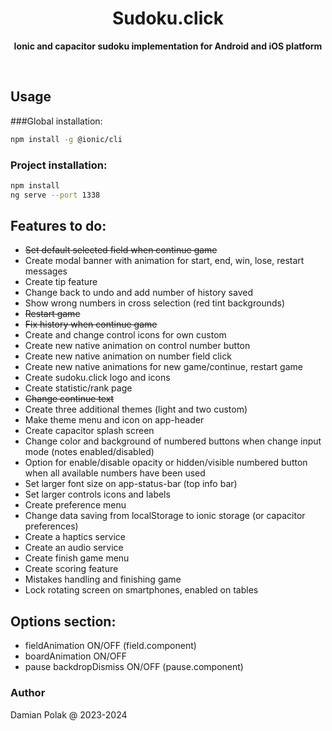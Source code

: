 <h1 align="center">Sudoku.click</h1>
<p align="center">
  <b>Ionic and capacitor sudoku implementation for Android and iOS platform</b>
</p>
<br>

## Usage

###Global installation:
```bash
npm install -g @ionic/cli
```

### Project installation:
```bash
npm install
ng serve --port 1338
```

## Features to do:
- ~~Set default selected field when continue game~~
- Create modal banner with animation for start, end, win, lose, restart messages
- Create tip feature
- Change back to undo and add number of history saved
- Show wrong numbers in cross selection (red tint backgrounds)
- ~~Restart game~~
- ~~Fix history when continue game~~
- Create and change control icons for own custom
- Create new native animation on control number button
- Create new native animation on number field click
- Create new native animations for new game/continue, restart game
- Create sudoku.click logo and icons
- Create statistic/rank page
- ~~Change continue text~~
- Create three additional themes (light and two custom)
- Make theme menu and icon on app-header
- Create capacitor splash screen
- Change color and background of numbered buttons when change input mode (notes enabled/disabled)
- Option for enable/disable opacity or hidden/visible numbered button when all available numbers have been used
- Set larger font size on app-status-bar (top info bar)
- Set larger controls icons and labels
- Create preference menu 
- Change data saving from localStorage to ionic storage (or capacitor preferences)
- Create a haptics service
- Create an audio service
- Create finish game menu
- Create scoring feature
- Mistakes handling and finishing game
- Lock rotating screen on smartphones, enabled on tables

## Options section:
- fieldAnimation ON/OFF (field.component)
- boardAnimation ON/OFF
- pause backdropDismiss ON/OFF (pause.component)
### Author
Damian Polak @ 2023-2024
